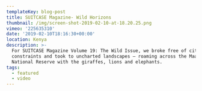 ```yaml
---
templateKey: blog-post
title: SUITCASE Magazine- Wild Horizons
thumbnail: /img/screen-shot-2019-02-10-at-18.20.25.png
vimeo: '225635310'
date: '2019-02-10T18:16:30+00:00'
location: Kenya
description: >-
  For SUITCASE Magazine Volume 19: The Wild Issue, we broke free of city
  constraints and took to uncharted landscapes – roaming across the Maasai Mara
  National Reserve with the giraffes, lions and elephants.
tags:
  - featured
  - video
---
```


